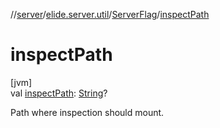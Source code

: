 //[server](../../../index.md)/[elide.server.util](../index.md)/[ServerFlag](index.md)/[inspectPath](inspect-path.md)

# inspectPath

[jvm]\
val [inspectPath](inspect-path.md): [String](https://kotlinlang.org/api/latest/jvm/stdlib/kotlin/-string/index.html)?

Path where inspection should mount.

